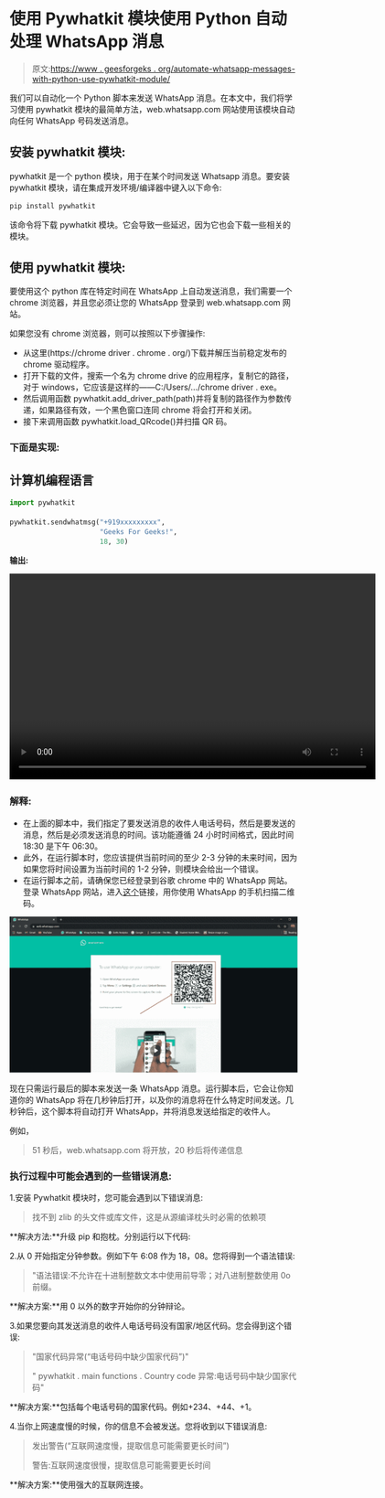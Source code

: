 # 使用 Pywhatkit 模块使用 Python 自动处理 WhatsApp 消息

> 原文:[https://www . geesforgeks . org/automate-whatsapp-messages-with-python-use-pywhatkit-module/](https://www.geeksforgeeks.org/automate-whatsapp-messages-with-python-using-pywhatkit-module/)

我们可以自动化一个 Python 脚本来发送 WhatsApp 消息。在本文中，我们将学习使用 pywhatkit 模块的最简单方法，web.whatsapp.com 网站使用该模块自动向任何 WhatsApp 号码发送消息。

## **安装 pywhatkit 模块:**

pywhatkit 是一个 python 模块，用于在某个时间发送 Whatsapp 消息。要安装 pywhatkit 模块，请在集成开发环境/编译器中键入以下命令:

```py
pip install pywhatkit
```

该命令将下载 pywhatkit 模块。它会导致一些延迟，因为它也会下载一些相关的模块。

## **使用 pywhatkit 模块:**

要使用这个 python 库在特定时间在 WhatsApp 上自动发送消息，我们需要一个 chrome 浏览器，并且您必须让您的 WhatsApp 登录到 web.whatsapp.com 网站。

如果您没有 chrome 浏览器，则可以按照以下步骤操作:

*   从这里(https://chrome driver . chrome . org/)下载并解压当前稳定发布的 chrome 驱动程序。
*   打开下载的文件，搜索一个名为 chrome drive 的应用程序，复制它的路径，对于 windows，它应该是这样的——C:/Users/…/chrome driver . exe。
*   然后调用函数 pywhatkit.add_driver_path(path)并将复制的路径作为参数传递，如果路径有效，一个黑色窗口连同 chrome 将会打开和关闭。
*   接下来调用函数 pywhatkit.load_QRcode()并扫描 QR 码。

### **下面是实现:**

## 计算机编程语言

```py
import pywhatkit

pywhatkit.sendwhatmsg("+919xxxxxxxxx",
                      "Geeks For Geeks!",
                      18, 30)
```

**输出:**

<video class="wp-video-shortcode" id="video-700347-1" width="640" height="360" preload="metadata" controls=""><source type="video/mp4" src="https://media.geeksforgeeks.org/wp-content/uploads/20211020132917/auto_whatapps.mp4?_=1">[https://media.geeksforgeeks.org/wp-content/uploads/20211020132917/auto_whatapps.mp4](https://media.geeksforgeeks.org/wp-content/uploads/20211020132917/auto_whatapps.mp4)</video>

### 解释:

*   在上面的脚本中，我们指定了要发送消息的收件人电话号码，然后是要发送的消息，然后是必须发送消息的时间。该功能遵循 24 小时时间格式，因此时间 18:30 是下午 06:30。
*   此外，在运行脚本时，您应该提供当前时间的至少 2-3 分钟的未来时间，因为如果您将时间设置为当前时间的 1-2 分钟，则模块会给出一个错误。
*   在运行脚本之前，请确保您已经登录到谷歌 chrome 中的 WhatsApp 网站。登录 WhatsApp 网站，进入[这个](https://web.whatsapp.com/)链接，用你使用 WhatsApp 的手机扫描二维码。

![](img/7d93533779d9d744d7e20110365ed490.png)

现在只需运行最后的脚本来发送一条 WhatsApp 消息。运行脚本后，它会让你知道你的 WhatsApp 将在几秒钟后打开，以及你的消息将在什么特定时间发送。几秒钟后，这个脚本将自动打开 WhatsApp，并将消息发送给指定的收件人。

例如，

> 51 秒后，web.whatsapp.com 将开放，20 秒后将传递信息

### 执行过程中可能会遇到的一些错误消息:

1.安装 Pywhatkit 模块时，您可能会遇到以下错误消息:

> 找不到 zlib 的头文件或库文件，这是从源编译枕头时必需的依赖项

**解决方法:**升级 pip 和抱枕。分别运行以下代码:

2.从 0 开始指定分钟参数。例如下午 6:08 作为 18，08。您将得到一个语法错误:

> "语法错误:不允许在十进制整数文本中使用前导零；对八进制整数使用 0o 前缀。

**解决方案:**用 0 以外的数字开始你的分钟辩论。

3.如果您要向其发送消息的收件人电话号码没有国家/地区代码。您会得到这个错误:

> "国家代码异常(“电话号码中缺少国家代码”)"
> 
> " pywhatkit . main functions . Country code 异常:电话号码中缺少国家代码"

**解决方案:**包括每个电话号码的国家代码。例如+234、+44、+1。

4.当你上网速度慢的时候，你的信息不会被发送。您将收到以下错误消息:

> 发出警告(“互联网速度慢，提取信息可能需要更长时间”)
> 
> 警告:互联网速度很慢，提取信息可能需要更长时间

**解决方案:**使用强大的互联网连接。